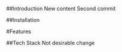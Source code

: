 ##Introduction
New content
Second commit

##Installation

#Features

##Tech Stack
Not desirable change
